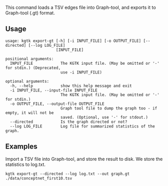 This command loads a TSV edges file into Graph-tool, and exports it to Graph-tool (.gt) format. 

## Usage
```
usage: kgtk export-gt [-h] [-i INPUT_FILE] [-o OUTPUT_FILE] [--directed] [--log LOG_FILE]
                      [INPUT_FILE]

positional arguments:
  INPUT_FILE            The KGTK input file. (May be omitted or '-' for stdin.) (Deprecated,
                        use -i INPUT_FILE)

optional arguments:
  -h, --help            show this help message and exit
  -i INPUT_FILE, --input-file INPUT_FILE
                        The KGTK input file. (May be omitted or '-' for stdin.)
  -o OUTPUT_FILE, --output-file OUTPUT_FILE
                        Graph tool file to dump the graph too - if empty, it will not be
                        saved. (Optional, use '-' for stdout.)
  --directed            Is the graph directed or not?
  --log LOG_FILE        Log file for summarized statistics of the graph.
```

## Examples

Import a TSV file into Graph-tool, and store the result to disk. We store the statistics to log.txt. 

```
kgtk export-gt --directed --log log.txt --out graph.gt ./data/conceptnet_first10.tsv
```
